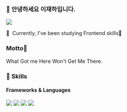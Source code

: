 ### 🤞 안녕하세요 이재하입니다.
<p>
  <a href="mailto:wogkdkrm112@gmail.com" target="_blank"><img src="https://img.shields.io/badge/wogkdkrm112@gmail.com-EA4335?style=flat-square&logo=Gmail&logoColor=white"/></a><br/>
</p>
<p>
  👋&nbsp; Currently, I've been studying Frontend skills🚀<br/>
  
  ### Motto💪<br/>
  What Got me Here Won't Get Me There. <br/>
</p>

### 🧊 Skills
#### Frameworks & Languages
<p>
  <img src="https://img.shields.io/badge/JavaScript-F7DF1E?style=flat-square&logo=JavaScript&logoColor=white"/>
  <img src="https://img.shields.io/badge/TypeScript-3178C6?style=flat-square&logo=TypeScript&logoColor=white"/>
  <img src="https://img.shields.io/badge/React-61DAFB?style=flat-square&logo=React&logoColor=white"/>
  <img src="https://img.shields.io/badge/Nextjs-000000?style=flat-square&logo=Nextdotjs&logoColor=white"/>
</p>
